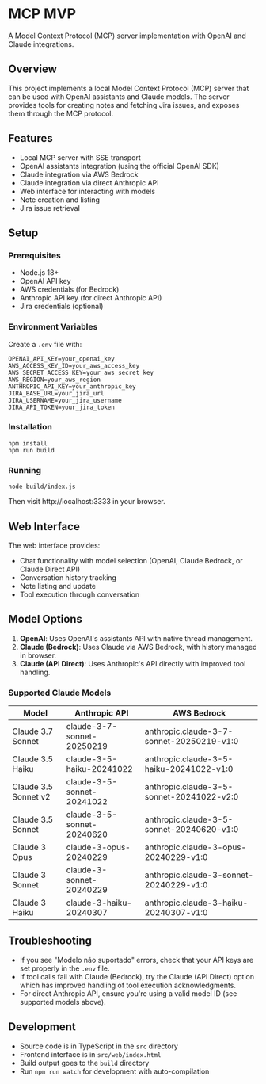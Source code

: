 # MCP MVP

A Model Context Protocol (MCP) server implementation with OpenAI and Claude integrations.

## Overview

This project implements a local Model Context Protocol (MCP) server that can be used with OpenAI assistants and Claude models. The server provides tools for creating notes and fetching Jira issues, and exposes them through the MCP protocol.

## Features

- Local MCP server with SSE transport
- OpenAI assistants integration (using the official OpenAI SDK)
- Claude integration via AWS Bedrock
- Claude integration via direct Anthropic API
- Web interface for interacting with models
- Note creation and listing
- Jira issue retrieval

## Setup

### Prerequisites

- Node.js 18+
- OpenAI API key
- AWS credentials (for Bedrock)
- Anthropic API key (for direct Anthropic API)
- Jira credentials (optional)

### Environment Variables

Create a `.env` file with:

```
OPENAI_API_KEY=your_openai_key
AWS_ACCESS_KEY_ID=your_aws_access_key
AWS_SECRET_ACCESS_KEY=your_aws_secret_key
AWS_REGION=your_aws_region
ANTHROPIC_API_KEY=your_anthropic_key
JIRA_BASE_URL=your_jira_url
JIRA_USERNAME=your_jira_username
JIRA_API_TOKEN=your_jira_token
```

### Installation

```
npm install
npm run build
```

### Running

```
node build/index.js
```

Then visit http://localhost:3333 in your browser.

## Web Interface

The web interface provides:

- Chat functionality with model selection (OpenAI, Claude Bedrock, or Claude Direct API)
- Conversation history tracking
- Note listing and update
- Tool execution through conversation

## Model Options

1. **OpenAI**: Uses OpenAI's assistants API with native thread management.
2. **Claude (Bedrock)**: Uses Claude via AWS Bedrock, with history managed in browser.
3. **Claude (API Direct)**: Uses Anthropic's API directly with improved tool handling.

### Supported Claude Models

| Model | Anthropic API | AWS Bedrock | 
|-------|---------------|-------------|
| Claude 3.7 Sonnet | claude-3-7-sonnet-20250219 | anthropic.claude-3-7-sonnet-20250219-v1:0 |
| Claude 3.5 Haiku | claude-3-5-haiku-20241022 | anthropic.claude-3-5-haiku-20241022-v1:0 |
| Claude 3.5 Sonnet v2 | claude-3-5-sonnet-20241022 | anthropic.claude-3-5-sonnet-20241022-v2:0 |
| Claude 3.5 Sonnet | claude-3-5-sonnet-20240620 | anthropic.claude-3-5-sonnet-20240620-v1:0 |
| Claude 3 Opus | claude-3-opus-20240229 | anthropic.claude-3-opus-20240229-v1:0 |
| Claude 3 Sonnet | claude-3-sonnet-20240229 | anthropic.claude-3-sonnet-20240229-v1:0 |
| Claude 3 Haiku | claude-3-haiku-20240307 | anthropic.claude-3-haiku-20240307-v1:0 |

## Troubleshooting

- If you see "Modelo não suportado" errors, check that your API keys are set properly in the `.env` file.
- If tool calls fail with Claude (Bedrock), try the Claude (API Direct) option which has improved handling of tool execution acknowledgments.
- For direct Anthropic API, ensure you're using a valid model ID (see supported models above).

## Development

- Source code is in TypeScript in the `src` directory
- Frontend interface is in `src/web/index.html`
- Build output goes to the `build` directory
- Run `npm run watch` for development with auto-compilation
